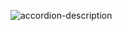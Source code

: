 ![accordion-description](https://github.com/user-attachments/assets/c4a11c52-b264-4734-b0e6-53dd5675e967)

